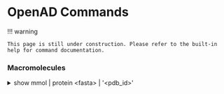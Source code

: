 <!--

DO NOT EDIT
-----------
This file is auto-generated.
To update it, consult instructions:
https://github.com/acceleratedscience/open-ad-toolkit/tree/main/docs

-->

# OpenAD Commands

!!! warning

    This page is still under construction. Please refer to the built-in help for command documentation.

<!-- This is the full list of available OpenAD commands.

!!! info

    When running commands from Jupyter, prepend them with `%openad` -->

### Macromolecules

<details markdown code>
<summary markdown>
show mmol | protein &lt;fasta&gt; | '&lt;pdb_id&gt;'
</summary>

Launch the molecule viewer to visualize your macromolecule and inspect its properties.

#### Examples

Show a protein by its PDBe ID:

```shell
show mmol '2g64'
```

Show a protein by its FASTA string:

```shell
show protein MAKWVCKICGYIYDEDAGDPDNGISPGTKFEELPDDWVCPICGAPKSEFEKLED
```

</details>
